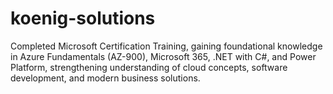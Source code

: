 # koenig-solutions
Completed Microsoft Certification Training, gaining foundational knowledge in Azure Fundamentals (AZ-900), Microsoft 365, .NET with C#, and Power Platform, strengthening understanding of cloud concepts, software development, and modern business solutions.
